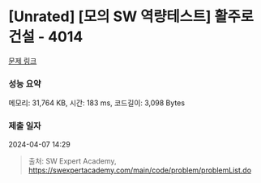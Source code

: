 # [Unrated] [모의 SW 역량테스트] 활주로 건설 - 4014 

[문제 링크](https://swexpertacademy.com/main/code/problem/problemDetail.do?contestProbId=AWIeW7FakkUDFAVH) 

### 성능 요약

메모리: 31,764 KB, 시간: 183 ms, 코드길이: 3,098 Bytes

### 제출 일자

2024-04-07 14:29



> 출처: SW Expert Academy, https://swexpertacademy.com/main/code/problem/problemList.do
